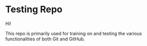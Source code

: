 # Testing Repo

Hi!

This repo is primarily used for training on and testing the various functionalities of both Git and GitHub.
